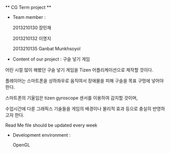 ** CG Term project **


* Team member :

	2013210130 장민재

	2013210132 이명지

	2013210135 Ganbat Munkhsoyol


* Content of our project : 구슬 넣기 게임

어린 시절 많이 해봤던 구슬 넣기 게임을 Tizen 어플리케이션으로 제작할 것이다.

플레이어는 스마트폰을 상하좌우로 움직여서 장애물을 피해 구슬을 목표 구멍에 넣어야 한다.

스마트폰의 기울임은 tizen gyroscope 센서를 이용하여 감지할 것이며,

수업시간에 다룬 그래픽스 기술들을 게임의 배경이나 물리적 효과 등으로 충실히 반영하고자 한다.

Read Me file should be updated every week
* Development environment :

	OpenGL

